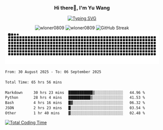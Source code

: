 <h3 align="center">Hi there👋, I'm Yu Wang</h1>

<p align="center"><a href="https://git.io/typing-svg"><img src="https://readme-typing-svg.demolab.com?font=Alex+Brush&size=18&pause=1000&color=716A50&background=6F66FF00&center=true&vCenter=true&width=435&lines=To+love+oneself+is+the+beginning+of+a+lifelong+romance.+%E2%80%94+Oscar+Wilde" alt="Typing SVG" /></a></p>


<p align="center">
 <img src="https://github-readme-stats.vercel.app/api/top-langs?username=wloner0809&show_icons=true&locale=en&layout=compact" alt="wloner0809" height=120 />
 <img src="https://github-readme-stats.vercel.app/api?username=wloner0809&show_icons=true&locale=en" alt="wloner0809" height=120 />
 <img src="https://github-readme-streak-stats.herokuapp.com?user=wloner0809&theme=microsoft" alt="GitHub Streak" height=120 />
 <img src="https://github.com/Wloner0809/Wloner0809/blob/output/github-contribution-grid-snake.svg">
</p>
 
<!--START_SECTION:waka-->

```txt
From: 30 August 2025 - To: 06 September 2025

Total Time: 65 hrs 56 mins

Markdown     30 hrs 23 mins  ███████████▒░░░░░░░░░░░░░   44.96 %
Python       28 hrs 4 mins   ██████████▒░░░░░░░░░░░░░░   41.53 %
Bash         4 hrs 16 mins   █▓░░░░░░░░░░░░░░░░░░░░░░░   06.32 %
JSON         2 hrs 23 mins   █░░░░░░░░░░░░░░░░░░░░░░░░   03.54 %
Other        1 hr 40 mins    ▓░░░░░░░░░░░░░░░░░░░░░░░░   02.48 %
```

<!--END_SECTION:waka-->

[![Total Coding Time](https://wakatime.com/badge/user/3b010e91-e8bb-445f-9eac-c8ab5bc30cb6.svg)](https://wakatime.com/@3b010e91-e8bb-445f-9eac-c8ab5bc30cb6)
